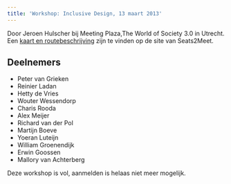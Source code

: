 ```yaml
---
title: 'Workshop: Inclusive Design, 13 maart 2013'
---
```


Door Jeroen Hulscher bij Meeting Plaza,The World of Society 3.0 in Utrecht. Een [kaart en routebeschrijving](http://www.seats2meet.com/locations/321/Meeting_Plaza,The_World_of_Society_3_0) zijn te vinden op de site van Seats2Meet.

## Deelnemers

-   Peter van Grieken
-   Reinier Ladan
-   Hetty de Vries
-   Wouter Wessendorp
-   Charis Rooda
-   Alex Meijer
-   Richard van der Pol
-   Martijn Boeve
-   Yoeran Luteijn
-   William Groenendijk
-   Erwin Goossen
-   Mallory van Achterberg

Deze workshop is vol, aanmelden is helaas niet meer mogelijk.
